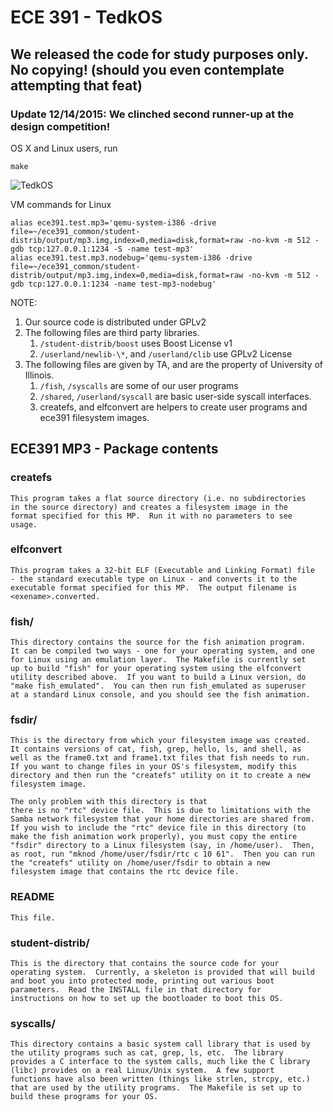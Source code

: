 # ECE 391 - TedkOS

## We released the code for study purposes only. No copying! (should you even contemplate attempting that feat)

### Update 12/14/2015: We clinched second runner-up at the design competition!

OS X and Linux users, run
```
make
```
![TedkOS](http://i.imgur.com/9i3KouD.jpg)

VM commands for Linux
```
alias ece391.test.mp3='qemu-system-i386 -drive file=~/ece391_common/student-distrib/output/mp3.img,index=0,media=disk,format=raw -no-kvm -m 512 -gdb tcp:127.0.0.1:1234 -S -name test-mp3'
alias ece391.test.mp3.nodebug='qemu-system-i386 -drive file=~/ece391_common/student-distrib/output/mp3.img,index=0,media=disk,format=raw -no-kvm -m 512 -gdb tcp:127.0.0.1:1234 -name test-mp3-nodebug'
```


NOTE:
 1. Our source code is distributed under GPLv2
 2. The following files are third party libraries.
    1. `/student-distrib/boost` uses Boost License v1
    2. `/userland/newlib-\*`, and `/userland/clib` use GPLv2 License
 3. The following files are given by TA, and are the property of University of Illinois.
    1. `/fish`, `/syscalls` are some of our user programs
    2. `/shared`, `/userland/syscall` are basic user-side syscall interfaces.
    3. createfs, and elfconvert are helpers to create user programs and ece391 filesystem images.


## ECE391 MP3 - Package contents

### createfs
    This program takes a flat source directory (i.e. no subdirectories
    in the source directory) and creates a filesystem image in the
    format specified for this MP.  Run it with no parameters to see
    usage.

### elfconvert
    This program takes a 32-bit ELF (Executable and Linking Format) file
    - the standard executable type on Linux - and converts it to the
    executable format specified for this MP.  The output filename is
    <exename>.converted.

### fish/
	This directory contains the source for the fish animation program.
	It can be compiled two ways - one for your operating system, and one
	for Linux using an emulation layer.  The Makefile is currently set
	up to build "fish" for your operating system using the elfconvert
	utility described above.  If you want to build a Linux version, do
	"make fish_emulated".  You can then run fish_emulated as superuser
	at a standard Linux console, and you should see the fish animation.

### fsdir/
	This is the directory from which your filesystem image was created.
	It contains versions of cat, fish, grep, hello, ls, and shell, as
	well as the frame0.txt and frame1.txt files that fish needs to run.
	If you want to change files in your OS's filesystem, modify this
	directory and then run the "createfs" utility on it to create a new
	filesystem image.

	The only problem with this directory is that
	there is no "rtc" device file.  This is due to limitations with the
	Samba network filesystem that your home directories are shared from.
	If you wish to include the "rtc" device file in this directory (to
	make the fish animation work properly), you must copy the entire
	"fsdir" directory to a Linux filesystem (say, in /home/user).  Then,
	as root, run "mknod /home/user/fsdir/rtc c 10 61".  Then you can run
	the "createfs" utility on /home/user/fsdir to obtain a new
	filesystem image that contains the rtc device file.

### README
    This file.

### student-distrib/
    This is the directory that contains the source code for your
    operating system.  Currently, a skeleton is provided that will build
    and boot you into protected mode, printing out various boot
    parameters.  Read the INSTALL file in that directory for
    instructions on how to set up the bootloader to boot this OS.

### syscalls/
    This directory contains a basic system call library that is used by
    the utility programs such as cat, grep, ls, etc.  The library
    provides a C interface to the system calls, much like the C library
    (libc) provides on a real Linux/Unix system.  A few support
    functions have also been written (things like strlen, strcpy, etc.)
    that are used by the utility programs.  The Makefile is set up to
	build these programs for your OS.

